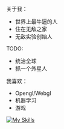 关于我：

* 世界上最牛逼的人
* 住在无敌之家
* 无敌实验创始人

TODO:

* 统治全球
* 抓一个外星人


我喜欢：

* Opengl/Webgl
* 机器学习
* 游戏

[![My Skills](https://skillicons.dev/icons?i=blender,flask,nodejs,godot,js,ts,py,pytorch,react,vue,redis,redux,pinia,sequelize,tauri,tailwind,tensorflow,vite&theme=light)](https://skillicons.dev)
